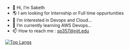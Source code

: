 - 👋 Hi, I’m Saketh
- 🌎 I am looking for Internship or Full time oppurtunities
- 👀 I’m interested in Devops and Cloud...
- 🌱 I’m currently learning AWS Devops...
- 📫 How to reach me : sp357@njit.edu


[![Top Langs](https://github-readme-stats.vercel.app/api/top-langs/?username=saketh242&layout=compact)](https://github.com/saketh242/github-readme-stats)

<!---
saketh242/saketh242 is a ✨ special ✨ repository because its `README.md` (this file) appears on your GitHub profile.
You can click the Preview link to take a look at your changes.
--->

